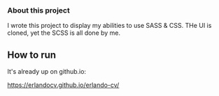 ### About this project

I wrote this project to display my abilities to use SASS & CSS. THe UI is cloned, yet the SCSS is all done by me.

## How to run

It's already up on github.io:

https://erlandocv.github.io/erlando-cv/
